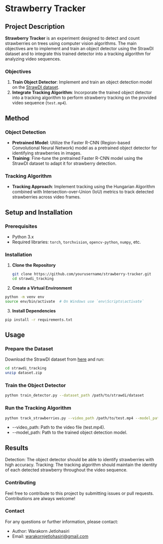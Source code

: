 # Strawberry Tracker

## Project Description

**Strawberry Tracker** is an experiment designed to detect and count strawberries on trees using computer vision algorithms. The main objectives are to implement and train an object detector using the StrawDI dataset and to integrate this trained detector into a tracking algorithm for analyzing video sequences.

### Objectives

1. **Train Object Detector**: Implement and train an object detection model on the [StrawDI dataset](https://strawdi.github.io/).
2. **Integrate Tracking Algorithm**: Incorporate the trained object detector into a tracking algorithm to perform strawberry tracking on the provided video sequence (`test.mp4`).

## Method

### Object Detection

- **Pretrained Model**: Utilize the Faster R-CNN (Region-based Convolutional Neural Network) model as a pretrained object detector for identifying strawberries in images.
- **Training**: Fine-tune the pretrained Faster R-CNN model using the StrawDI dataset to adapt it for strawberry detection.

### Tracking Algorithm

- **Tracking Approach**: Implement tracking using the Hungarian Algorithm combined with Intersection-over-Union (IoU) metrics to track detected strawberries across video frames.

## Setup and Installation

### Prerequisites

- Python 3.x
- Required libraries: `torch`, `torchvision`, `opencv-python`, `numpy`, etc.

### Installation

1. **Clone the Repository**

   ```bash
   git clone https://github.com/yourusername/strawberry-tracker.git
   cd strawdi_tracking
   ```
2. **Create a Virtual Environment**

  ```bash
  python -m venv env
  source env/bin/activate  # On Windows use `env\Scripts\activate`
  ```

3. **Install Dependencies**

  ```bash
  pip install -r requirements.txt
  ```

## Usage
### Prepare the Dataset

Download the StrawDI dataset from [here](https://drive.google.com/file/d/1elFB-q9dgPbfnleA7qIrTb96Qsli8PZl/view) and run:

  ```bash
  cd strawdi_tracking
  unzip dataset.zip
  ```
  
### Train the Object Detector

  ```bash
  python train_detector.py --dataset_path /path/to/strawdi/dataset
  ```

### Run the Tracking Algorithm

  ```bash
  python track_strawberries.py --video_path /path/to/test.mp4 --model_path /path/to/trained/model
  ```

- --video_path: Path to the video file (test.mp4).
- --model_path: Path to the trained object detection model.

## Results
Detection: The object detector should be able to identify strawberries with high accuracy.
Tracking: The tracking algorithm should maintain the identity of each detected strawberry throughout the video sequence.

### Contributing
Feel free to contribute to this project by submitting issues or pull requests. Contributions are always welcome!

### Contact
For any questions or further information, please contact:

- Author: Warakorn Jetlohasiri
- Email: warakornjetlohasiri@gmail.com
